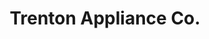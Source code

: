 ---
title: "Trenton Appliance Co."
url: /west-monroe/trenton-appliance-co/
shop: Haushaltsgeräte
---